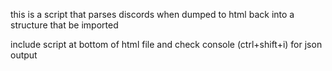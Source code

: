 this is a script that parses discords when dumped to html back into a structure that be imported

include script at bottom of html file and check console (ctrl+shift+i) for json output
